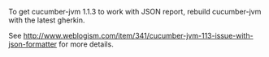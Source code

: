 To get cucumber-jvm 1.1.3 to work with JSON report, rebuild cucumber-jvm with 
the latest gherkin.

See http://www.weblogism.com/item/341/cucumber-jvm-113-issue-with-json-formatter 
for more details.